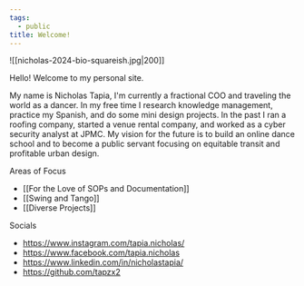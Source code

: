 ```yaml
---
tags:
  - public
title: Welcome!
---
```

![[nicholas-2024-bio-squareish.jpg|200]]

Hello! Welcome to my personal site.

My name is Nicholas Tapia, I'm currently a fractional COO and traveling the world as a dancer. In my free time I research knowledge management, practice my Spanish, and do some mini design projects. In the past I ran a roofing company, started a venue rental company, and worked as a cyber security analyst at JPMC. My vision for the future is to build an online dance school and to become a public servant focusing on equitable transit and profitable urban design.

Areas of Focus
- [[For the Love of SOPs and Documentation]]
- [[Swing and Tango]]
- [[Diverse Projects]]

Socials
- https://www.instagram.com/tapia.nicholas/
- https://www.facebook.com/tapia.nicholas
- https://www.linkedin.com/in/nicholastapia/
- https://github.com/tapzx2